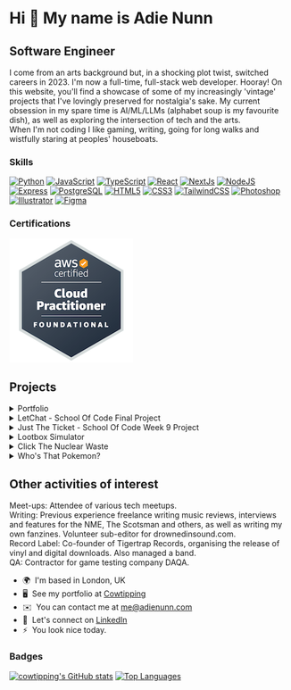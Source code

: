 # Hi 👋 My name is Adie Nunn

## Software Engineer

I come from an arts background but, in a shocking plot twist, switched careers in 2023. I'm now a full-time, full-stack web developer. Hooray! On this website, you'll find a showcase of some of my increasingly 'vintage' projects that I've lovingly preserved for nostalgia's sake. My current obsession in my spare time is AI/ML/LLMs (alphabet soup is my favourite dish), as well as exploring the intersection of tech and the arts.  
When I'm not coding I like gaming, writing, going for long walks and wistfully staring at peoples' houseboats.

### Skills

<a href="https://www.python.org/" target="_blank" rel="noreferrer"><img src="https://raw.githubusercontent.com/danielcranney/readme-generator/main/public/icons/skills/python-colored.svg" width="36" height="36" alt="Python" /></a>
<a href="https://developer.mozilla.org/en-US/docs/Web/JavaScript" target="_blank" rel="noreferrer"><img src="https://raw.githubusercontent.com/danielcranney/readme-generator/main/public/icons/skills/javascript-colored.svg" width="36" height="36" alt="JavaScript" /></a>
<a href="https://www.typescriptlang.org/" target="_blank" rel="noreferrer"><img src="https://raw.githubusercontent.com/danielcranney/readme-generator/main/public/icons/skills/typescript-colored.svg" width="36" height="36" alt="TypeScript" /></a>
<a href="https://reactjs.org/" target="_blank" rel="noreferrer"><img src="https://raw.githubusercontent.com/danielcranney/readme-generator/main/public/icons/skills/react-colored.svg" width="36" height="36" alt="React" /></a>
<a href="https://nextjs.org/docs" target="_blank" rel="noreferrer"><img src="https://raw.githubusercontent.com/danielcranney/readme-generator/main/public/icons/skills/nextjs-colored.svg" width="36" height="36" alt="NextJs" /></a>
<a href="https://nodejs.org/en/" target="_blank" rel="noreferrer"><img src="https://raw.githubusercontent.com/danielcranney/readme-generator/main/public/icons/skills/nodejs-colored.svg" width="36" height="36" alt="NodeJS" /></a>
<a href="https://expressjs.com/" target="_blank" rel="noreferrer"><img src="https://raw.githubusercontent.com/danielcranney/readme-generator/main/public/icons/skills/express-colored.svg" width="36" height="36" alt="Express" /></a>
<a href="https://www.postgresql.org/" target="_blank" rel="noreferrer"><img src="https://raw.githubusercontent.com/danielcranney/readme-generator/main/public/icons/skills/postgresql-colored.svg" width="36" height="36" alt="PostgreSQL" /></a>
<a href="https://developer.mozilla.org/en-US/docs/Glossary/HTML5" target="_blank" rel="noreferrer"><img src="https://raw.githubusercontent.com/danielcranney/readme-generator/main/public/icons/skills/html5-colored.svg" width="36" height="36" alt="HTML5" /></a>
<a href="https://www.w3.org/TR/CSS/#css" target="_blank" rel="noreferrer"><img src="https://raw.githubusercontent.com/danielcranney/readme-generator/main/public/icons/skills/css3-colored.svg" width="36" height="36" alt="CSS3" /></a>
<a href="https://tailwindcss.com/" target="_blank" rel="noreferrer"><img src="https://raw.githubusercontent.com/danielcranney/readme-generator/main/public/icons/skills/tailwindcss-colored.svg" width="36" height="36" alt="TailwindCSS" /></a>
<a href="https://www.adobe.com/uk/products/photoshop.html" target="_blank" rel="noreferrer"><img src="https://raw.githubusercontent.com/danielcranney/readme-generator/main/public/icons/skills/photoshop-colored.svg" width="36" height="36" alt="Photoshop" /></a>
<a href="adobe.com/uk/products/illustrator.html" target="_blank" rel="noreferrer"><img src="https://raw.githubusercontent.com/danielcranney/readme-generator/main/public/icons/skills/illustrator-colored.svg" width="36" height="36" alt="Illustrator" /></a>
<a href="https://www.figma.com/" target="_blank" rel="noreferrer"><img src="https://raw.githubusercontent.com/danielcranney/readme-generator/main/public/icons/skills/figma-colored.svg" width="36" height="36" alt="Figma" /></a>

### Certifications

<a href="https://www.credly.com/badges/d73e183d-d51d-439d-8d6f-ab525e89ab2f/public_url"><img src="https://raw.githubusercontent.com/cowtipping/cowtipping/main/aws-certified-cloud-practitioner.png" width="222" height="222" alt="AWS Cloud Practitioner Certification" /></a>

## Projects

<details><summary>Portfolio</summary>

[Portfolio Frontend](https://github.com/cowtipping/cowtippingV2-frontend)  
[Portfolio Backend](https://github.com/cowtipping/cowtippingV2-backend)

A hub of my stuff. It's a bit like this page but fancier-looking.  
The drawing is of me by Pen Ward (Adventure Time).

Tech:

- TypeScript
- React
- MUI
- Node

</details>

<details><summary>LetChat - School Of Code Final Project</summary>

[LetChat Frontend](https://github.com/cowtipping/Git-Gud-LetChat-Frontend)  
[LetChat Backend](https://github.com/cowtipping/Git-Gud-LetChat-Backend)

An app to facilitate better communication between landlords and tenants.  
I contributed to all of the design process from ideation to user stories to Figma designs. I also implemented user authentication/authorisation with Firebase, wrote components, front and backend tests, documentation and added accessibility.  
We worked in a team of six in an Agile way doing weekly sprints and I lead some of the daily standups and retros.

Tech:

- NextJS
- TypeScript
- Firebase
- Tailwind
- Express
- Jest
- React Testing Library
- Cypress
- Supertest

</details>

<details><summary>Just The Ticket - School Of Code Week 9 Project</summary>

[Just The Ticket Frontend](https://github.com/cowtipping/Just-The-Ticket-Frontend)  
[Just The Ticket Backend](https://github.com/cowtipping/Just-The-Ticket-Backend)

The task was to develop something to help fellow bootcampers. We noticed people were generally quite bad at asking questions (no offence), often just popping a question in Slack like "help needed in room 30". We designed the app to help people ask better questions - what's the problem, what have you tried so far, give us some code, give us any error messages.  
I worked on the design and ideation, set up the initial shell of the app, got basic state and data-fetching functionality working in React and wrote all the frontend tests and a few integration tests.  
The idea was it should be like a friendlier version of Stack Overflow but really it's more like a ticketing system, hence the name (a coooool pun).

Tech:

- React
- Express
- React Testing Library
- Jest
- Supertest

</details>

<details><summary>Lootbox Simulator</summary>

[Lootbox Simulator](https://github.com/cowtipping/lootbox-simulator)

Just a dumb thing I made in an afternoon when I was bored. Look, I'm a gamer. I just like to click on things.  
It was my first time setting up a React app with Vite so it was also a good opportunity to give Vitest a go.

Tech:

- React
- TypeScript
- Cypress
- Vitest

</details>

<details><summary>Click The Nuclear Waste</summary>

[Click The Nuclear Waste](https://github.com/cowtipping/clicker)

An early side-project to help me learn React. I was struggling a bit with the intial React concepts when learning them at School Of Code so I made something to help cement them in my head.  
It's basically a simple [Cookie Clicker](https://orteil.dashnet.org/cookieclicker/) clone.

Tech:

- React

</details>

<details><summary>Who's That Pokemon?</summary>

[Who's That Pokemon?](https://github.com/cowtipping/whos-that-pokemon)

The PokeAPI is the best API. FACT.  
An early project to play with APIs. I keep coming back to it from time to time to give it little updates. It's the project which won't die.

Tech:

- Originally vanilla JavaScript, converted to TypeScript

</details>

## Other activities of interest

Meet-ups: Attendee of various tech meetups.  
Writing: Previous experience freelance writing music reviews, interviews and features for the NME, The Scotsman and others, as well as writing my own fanzines. Volunteer sub-editor for drownedinsound.com.  
Record Label: Co-founder of Tigertrap Records, organising the release of vinyl and digital downloads. Also managed a band.  
QA: Contractor for game testing company DAQA.

- 🌍  I'm based in London, UK
- 🖥️  See my portfolio at [Cowtipping](http://cowtipping.co.uk)
- ✉️  You can contact me at [me@adienunn.com](mailto:me@adienunn.com)
- 👊  Let's connect on [LinkedIn](https://www.linkedin.com/in/adienunn/)
- ⚡  You look nice today.

### Badges

<a href="http://www.github.com/cowtipping"><img src="https://github-readme-stats.vercel.app/api?username=cowtipping&show_icons=true&hide=&count_private=true&title_color=0891b2&text_color=ffffff&icon_color=0891b2&bg_color=1c1917&hide_border=true&show_icons=true" alt="cowtipping's GitHub stats" /></a>
<a href="https://github.com/cowtipping" align="left"><img src="https://github-readme-stats.vercel.app/api/top-langs/?username=cowtipping&langs_count=10&title_color=0891b2&text_color=ffffff&icon_color=0891b2&bg_color=1c1917&hide_border=true&locale=en&custom_title=Top%20%Languages" alt="Top Languages" /></a>

